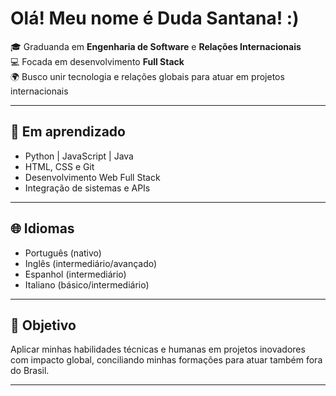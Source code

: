 <h1> Olá! Meu nome é Duda Santana! :) </h1>

<p>🎓 Graduanda em <strong>Engenharia de Software</strong> e <strong>Relações Internacionais</strong><br>
💻 Focada em desenvolvimento <strong>Full Stack</strong><br>
🌍 Busco unir tecnologia e relações globais para atuar em projetos internacionais</p>

<hr>

<h2>🚀 Em aprendizado</h2>
<ul>
  <li>Python | JavaScript | Java</li>
  <li>HTML, CSS e Git</li>
  <li>Desenvolvimento Web Full Stack</li>
  <li>Integração de sistemas e APIs</li>
</ul>

<hr>

<h2>🌐 Idiomas</h2>
<ul>
  <li>Português (nativo)</li>
  <li>Inglês (intermediário/avançado)</li>
  <li>Espanhol (intermediário)</li>
  <li>Italiano (básico/intermediário)</li>
</ul>

<hr>

<h2>🎯 Objetivo</h2>
<p>
Aplicar minhas habilidades técnicas e humanas em projetos inovadores com impacto global, conciliando minhas formações para atuar também fora do Brasil.
</p>

<hr>


